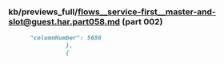 ### kb/previews_full/flows__service-first__master-and-slot@guest.har.part058.md (part 002)

```md
      "columnNumber": 5686
                },
                {
      
```

```
